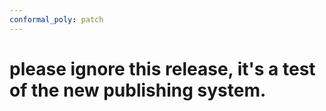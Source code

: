 ```yaml
---
conformal_poly: patch
---
```


# please ignore this release, it's a test of the new publishing system.

